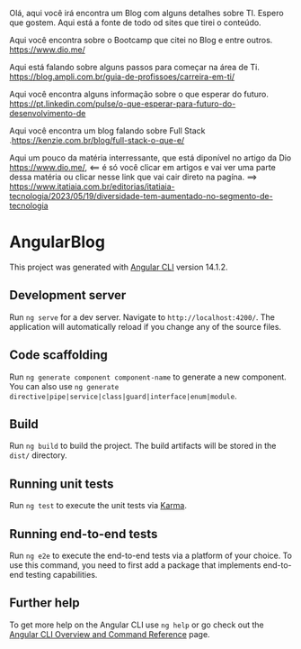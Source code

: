 Olá, aqui você irá encontra um Blog com alguns detalhes sobre TI. Espero que gostem.
Aqui está a fonte de todo od sites que tirei o conteúdo.

Aqui você encontra sobre o Bootcamp que citei no Blog e entre outros. https://www.dio.me/

Aqui está falando sobre alguns passos para começar na área de Ti.  
https://blog.ampli.com.br/guia-de-profissoes/carreira-em-ti/

Aqui você encontra alguns informação sobre o que esperar do futuro.
https://pt.linkedin.com/pulse/o-que-esperar-para-futuro-do-desenvolvimento-de

Aqui você encontra um blog falando sobre Full Stack .https://kenzie.com.br/blog/full-stack-o-que-e/

Aqui um pouco da matéria interressante, que está diponível no artigo da Dio https://www.dio.me/, <== é só você clicar em artigos e vai ver uma parte dessa matéria ou clicar nesse link que vai cair direto na pagína. ==>  https://www.itatiaia.com.br/editorias/itatiaia-tecnologia/2023/05/19/diversidade-tem-aumentado-no-segmento-de-tecnologia

# AngularBlog

This project was generated with [Angular CLI](https://github.com/angular/angular-cli) version 14.1.2.

## Development server

Run `ng serve` for a dev server. Navigate to `http://localhost:4200/`. The application will automatically reload if you change any of the source files.

## Code scaffolding

Run `ng generate component component-name` to generate a new component. You can also use `ng generate directive|pipe|service|class|guard|interface|enum|module`.

## Build

Run `ng build` to build the project. The build artifacts will be stored in the `dist/` directory.

## Running unit tests

Run `ng test` to execute the unit tests via [Karma](https://karma-runner.github.io).

## Running end-to-end tests

Run `ng e2e` to execute the end-to-end tests via a platform of your choice. To use this command, you need to first add a package that implements end-to-end testing capabilities.

## Further help

To get more help on the Angular CLI use `ng help` or go check out the [Angular CLI Overview and Command Reference](https://angular.io/cli) page.
